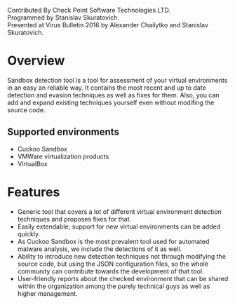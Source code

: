 Contributed By Check Point Software Technologies LTD.<br />
Programmed by Stanislav Skuratovich.<br />
Presented at Virus Bulletin 2016 by Alexander Chailytko and Stanislav Skuratovich.

Overview
========

Sandbox detection tool is a tool for assessment of your virtual environments in an easy an reliable way. It contains the most recent and up to date detection and evasion techniques as well as fixes for them. Also, you can add and expand existing techniques yourself even without modifing the source code.

## Supported environments
* Cuckoo Sandbox
* VMWare virtualization products
* VirtualBox

Features
========

* Generic tool that covers a lot of different virtual environment detection techniques and proposes fixes for that.
* Easily extendable; support for new virtual environments can be added quickly.
* As Cuckoo Sandbox is the most prevalent tool used for automated malware analysis, we include the detections of it as well.
*	Ability to introduce new detection techniques not through modifying the source code, but using the JSON configuration files, so the whole community can contribute towards the development of that tool.
* User-friendly reports about the checked environment that can be shared within the organization among the purely technical guys as well as higher management.
